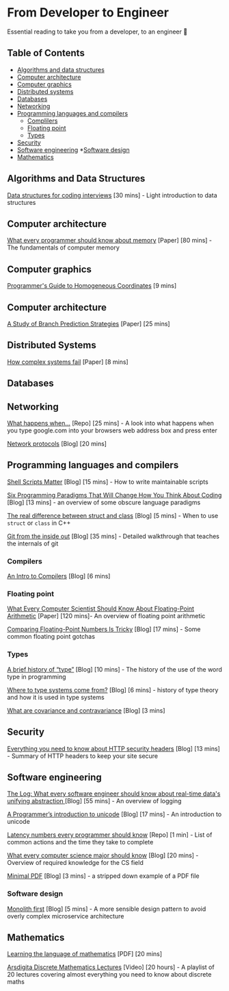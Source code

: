# From Developer to Engineer

Essential reading to take you from a developer, to an engineer 👷

## Table of Contents
* [Algorithms and data structures](#algorithms)
* [Computer architecture](#computer-architecture)
* [Computer graphics](#computer-graphics)
* [Distributed systems](#distributed-systems)
* [Databases](#databases)
* [Networking](#networking)
* [Programming languages and compilers](#programming-languages-and-compilers)
    * [Complilers](#compilers)
    * [Floating point](#floating-point)
    * [Types](#types)
* [Security](#security)
* [Software engineering](#software-engineering)
    *[Software design](#software-design)
* [Mathematics](#mathematics)

## Algorithms and Data Structures <a name="algorithms"></a>
[Data structures for coding interviews](https://www.interviewcake.com/article/python/data-structures-coding-interview) [30 mins] - Light  introduction to data structures

##  Computer architecture <a name="computer-architecture"></a>
[What every programmer should know about memory](https://lwn.net/Articles/250967/) [Paper] [80 mins] - The fundamentals of computer memory

## Computer graphics <a name="computer-graphics"></a>

[Programmer's Guide to Homogeneous Coordinates](https://hackernoon.com/programmers-guide-to-homogeneous-coordinates-73cbfd2bcc65) [9 mins]

## Computer architecture <a name="computer-architecture"></a>

[A Study of Branch Prediction Strategies](https://courses.cs.washington.edu/courses/cse590g/04sp/Smith-1981-A-Study-of-Branch-Prediction-Strategies.pdf) [Paper] [25 mins]

## <a name="distributed-systems"></a> Distributed Systems

[How complex systems fail](https://www.researchgate.net/publication/228797158_How_complex_systems_fail) [Paper] [8 mins]

## <a name="databases"></a> Databases

## Networking <a name="networking"></a>

[What happens when...](https://github.com/alex/what-happens-when) [Repo] [25 mins] - A look into what happens when you type google.com into your browsers web address box and press enter

[Network protocols](https://www.destroyallsoftware.com/compendium/network-protocols?share_key=97d3ba4c24d21147) [Blog] [20 mins]

## <a name="programming-languages-and-compilers"></a> Programming languages and compilers

[Shell Scripts Matter](https://dev.to/thiht/shell-scripts-matter) [Blog] [15 mins] - How to write maintainable scripts

[Six Programming Paradigms That Will Change How You Think About Coding](http://www.ybrikman.com/writing/2014/04/09/six-programming-paradigms-that-will/) [Blog] [13 mins] - an overview of some obscure language paradigms

[The real difference between struct and class](http://www.fluentcpp.com/2017/06/13/the-real-difference-between-struct-class/) [Blog] [5 mins] - When to use `struct` or `class` in C++

[Git from the inside out](https://maryrosecook.com/blog/post/git-from-the-inside-out) [Blog] [35 mins] - Detailed walkthrough that teaches the internals of git

### Compilers <a name="floating-point"></a>

[An Intro to Compilers](https://nicoleorchard.com/blog/compilers) [Blog] [6 mins]

### Floating point <a name="floating-point"></a>

[What Every Computer Scientist Should Know About Floating-Point Arithmetic](https://docs.oracle.com/cd/E19957-01/806-3568/ncg_goldberg.html) [Paper] [120 mins]- An overview of floating point arithmetic

[Comparing Floating-Point Numbers Is Tricky](http://bitbashing.io/comparing-floats.html) [Blog] [17 mins] - Some common floating point gotchas

### Types <a name="types"></a>

[A brief history of “type”](http://arcanesentiment.blogspot.co.uk/2015/01/a-brief-history-of-type.html) [Blog] [10 mins] - The history of the use of the word type in programming

[Where to type systems come from?](http://blog.felipe.rs/2017/07/07/where-do-type-systems-come-from/) [Blog] [6 mins] - history of type theory and how it is used in type systems

[What are covariance and contravariance](https://www.stephanboyer.com/post/132/what-are-covariance-and-contravariance) [Blog] [3 mins]

## <a name="security"></a> Security

[Everything you need to know about HTTP security headers](https://blog.appcanary.com/2017/http-security-headers.html) [Blog] [13 mins] - Summary of HTTP headers to keep your site secure

## <a name="software-engineering"></a> Software engineering

[The Log: What every software engineer should know about real-time data's unifying abstraction
](https://engineering.linkedin.com/distributed-systems/log-what-every-software-engineer-should-know-about-real-time-datas-unifying) [Blog] [55 mins] - An overview of logging

[A Programmer’s introduction to unicode](http://reedbeta.com/blog/programmers-intro-to-unicode/) [Blog] [17 mins] - An introduction to unicode

[Latency numbers every programmer should know](https://gist.github.com/jboner/2841832) [Repo] [1 min] - List of common actions and the time they take to complete

[What every computer science major should know](http://matt.might.net/articles/what-cs-majors-should-know/) [Blog] [20 mins] - Overview of required knowledge for the CS field

[Minimal PDF](https://brendanzagaeski.appspot.com/0004.html) [Blog] [3 mins] - a stripped down example of a PDF file

### Software design <a name="software-design"></a>

[Monolith first](https://martinfowler.com/bliki/MonolithFirst.html) [Blog] [5 mins] - A more sensible design pattern to avoid overly complex microservice architecture


## <a name="mathematics"></a> Mathematics

[Learning the language of mathematics](https://wac.colostate.edu/llad/v4n1/jamison.pdf) [PDF] [20 mins]

[Arsdigita Discrete Mathematics Lectures](https://www.youtube.com/watch?v=h_9WjWENWV8&list=PLrMT60OLrVSkmZJxHcR5OlTbaZxBeMPqm) [Video] [20 hours] - A playlist of 20 lectures covering almost everything you need to know about discrete maths
